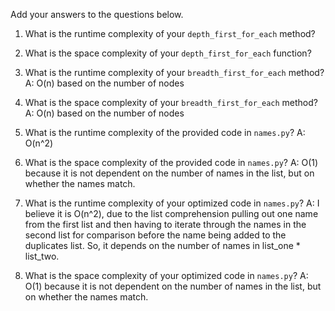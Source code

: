 Add your answers to the questions below.

1. What is the runtime complexity of your `depth_first_for_each` method?

2. What is the space complexity of your `depth_first_for_each` function?

3. What is the runtime complexity of your `breadth_first_for_each` method?
    A: O(n) based on the number of nodes

4. What is the space complexity of your `breadth_first_for_each` method?
    A: O(n) based on the number of nodes

5. What is the runtime complexity of the provided code in `names.py`?
    A: O(n^2)

6. What is the space complexity of the provided code in `names.py`?
    A: O(1) because it is not dependent on the number of names in the list, but on whether the names match.

7. What is the runtime complexity of your optimized code in `names.py`?
    A: I believe it is O(n^2), due to the list comprehension pulling out one name from the first list and then having to iterate through the names in the second list for comparison before the name being added to the duplicates list. So, it depends on the number of names in list_one * list_two.

8. What is the space complexity of your optimized code in `names.py`?
    A: O(1) because it is not dependent on the number of names in the list, but on whether the names match.